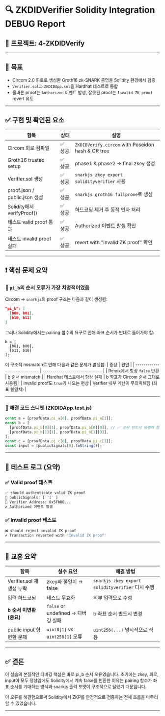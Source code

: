 # 🔍 ZKDIDVerifier Solidity Integration DEBUG Report

## 📁 프로젝트: 4-ZKDIDVerify

---

## 🎯 목표

- Circom 2.0 회로로 생성한 Groth16 zk-SNARK 증명을 Solidity 환경에서 검증
- `Verifier.sol`과 `ZKDIDApp.sol`을 Hardhat 테스트로 통합
- 올바른 proof는 `Authorized` 이벤트 발생, 잘못된 proof는 `Invalid ZK proof` revert 유도

---

## ✅ 구현 및 확인된 요소

| 항목                          | 상태    | 설명                                              |
| ----------------------------- | ------- | ------------------------------------------------- |
| Circom 회로 컴파일            | ✅ 성공 | `ZKDIDVerify.circom` with Poseidon hash & OR tree |
| Groth16 trusted setup         | ✅ 성공 | phase1 & phase2 → final zkey 생성                 |
| Verifier.sol 생성             | ✅ 성공 | `snarkjs zkey export solidityverifier` 사용       |
| proof.json / public.json 생성 | ✅ 성공 | `snarkjs groth16 fullprove`로 생성                |
| Solidity에서 verifyProof()    | ✅ 성공 | 하드코딩 제거 후 동적 인자 처리                   |
| 테스트 valid proof 통과       | ✅ 성공 | Authorized 이벤트 발생 확인                       |
| 테스트 invalid proof 실패     | ✅ 성공 | revert with "Invalid ZK proof" 확인               |

---

## ❗ 핵심 문제 요약

### 🚨 `pi_b`의 순서 오류가 가장 치명적이었음

Circom → `snarkjs`의 proof 구조는 다음과 같이 생성됨:

```json
"pi_b": [
  [b00, b01],
  [b10, b11]
]
```

그러나 Solidity에서는 pairing 함수의 요구로 인해 좌표 순서가 반대로 들어가야 함:

```Solidity
b = [
  [b01, b00],
  [b11, b10]
];
```

이 구조적 mismatch로 인해 다음과 같은 문제가 발생함:
| 증상 | 원인 |
| ----------------------------- | ------------------------------ |
| Remix에서 항상 `false` 반환 | b 순서 mismatch |
| Hardhat 테스트에서 항상 실패 | b 좌표가 Circom 순서 그대로 사용됨 |
| invalid proof도 `true`가 나오는 현상 | Verifier 내부 계산이 무의미해짐 (좌표 불일치) |

---

### 🔧 해결 코드 스니펫 (ZKDIDApp.test.js)

```js
const a = [proofData.pi_a[0], proofData.pi_a[1]];
const b = [
  [proofData.pi_b[0][1], proofData.pi_b[0][0]], // ✅ 순서 반드시 바꿔야 함!
  [proofData.pi_b[1][1], proofData.pi_b[1][0]],
];
const c = [proofData.pi_c[0], proofData.pi_c[1]];
const input = [publicSignals[0].toString()];
```

---

## 🧪 테스트 로그 (요약)

### ✅ Valid proof 테스트

```bash
✅ should authenticate valid ZK proof
🧪 publicSignals: [ '1' ]
📌 Verifier Address: 0x5FbDB...
✔ Authorized 이벤트 발생
```

### ✅ Invalid proof 테스트

```bash
❌ should reject invalid ZK proof
✔ Transaction reverted with 'Invalid ZK proof'
```

---

## 📌 교훈 요약

| 항목                     | 실수 요인                          | 해결 방법                                        |
| ------------------------ | ---------------------------------- | ------------------------------------------------ |
| Verifier.sol 재생성 누락 | zkey와 불일치 → false              | `snarkjs zkey export solidityverifier` 다시 수행 |
| 입력 하드코딩            | 테스트 무효화                      | 외부 입력으로 수정                               |
| **b 순서 미변환 (중요)** | `false` or undefined → 디버깅 실패 | b 좌표 순서 반드시 변경                          |
| public input 형변환 문제 | `uint8[1]` vs `uint256[1]` 오류    | `uint256(...)` 명시적으로 적용                   |

---

## ✅ 결론

이 실습의 본질적인 디버깅 핵심은 바로 pi_b 순서 오류였습니다.
초기에는 zkey, 회로, input이 모두 정상임에도 Solidity에서 계속 false를 반환한 이유는
pairing 함수가 좌표 순서를 기대하는 방식과 snarkjs 출력 포맷이 구조적으로 달랐기 때문입니다.

이 오류를 해결함으로써 Solidity에서 ZKP를 안정적으로 검증하는 전체 흐름을 마무리할 수 있었습니다.

---
